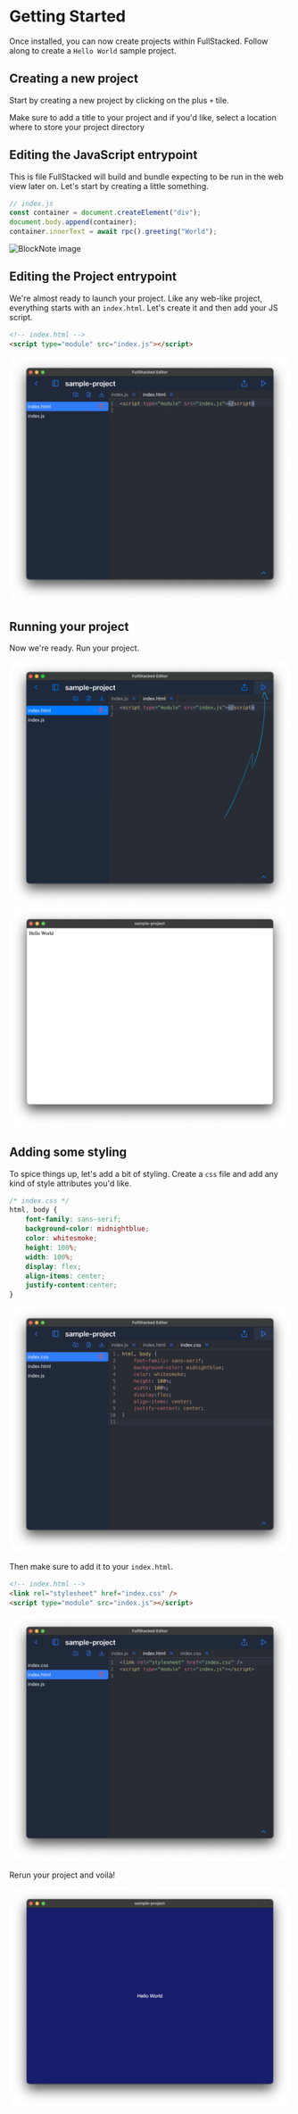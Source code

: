 # Getting Started

Once installed, you can now create projects within FullStacked. Follow along to create a `Hello World` sample project.

## Creating a new project

Start by creating a new project by clicking on the plus `+` tile.

Make sure to add a title to your project and if you'd like, select a location where to store your project directory

## Editing the JavaScript entrypoint

This is file FullStacked will build and bundle expecting to be run in the web view later on. Let's start by creating a little something.

```javascript
// index.js
const container = document.createElement("div");
document.body.append(container);
container.innerText = await rpc().greeting("World");
```

![BlockNote image](https://img.fullstacked.org/projects.png)

## Editing the Project entrypoint

We're almost ready to launch your project. Like any web-like project, everything starts with an `index.html`. Let's create it and then add your JS script.

```html
<!-- index.html -->
<script type="module" src="index.js"></script>
```

![BlockNote image](/images/sample-project/index-html.png)

## Running your project

Now we're ready. Run your project.

![BlockNote image](/images/sample-project/run.png)![BlockNote image](/images/sample-project/sample-project.png)

## Adding some styling

To spice things up, let's add a bit of styling. Create a `css` file and add any kind of style attributes you'd like.

```css
/* index.css */
html, body {
    font-family: sans-serif;
    background-color: midnightblue;
    color: whitesmoke;
    height: 100%;
    width: 100%;
    display: flex;
    align-items: center;
    justify-content:center;
}
```

![BlockNote image](/images/sample-project/index-css.png)

Then make sure to add it to your `index.html`.

```html
<!-- index.html -->
<link rel="stylesheet" href="index.css" />
<script type="module" src="index.js"></script>
```

![BlockNote image](/images/sample-project/index-html-with-css.png)

Rerun your project and voilà!

![BlockNote image](/images/sample-project/sample-project-with-css.png)
